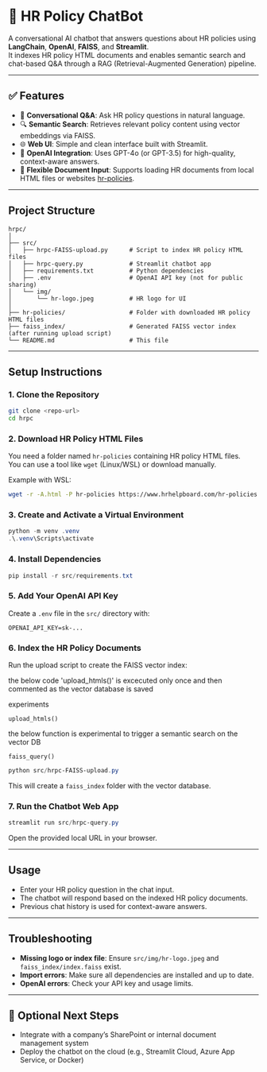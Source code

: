 # 🧠 HR Policy ChatBot

A conversational AI chatbot that answers questions about HR policies using **LangChain**, **OpenAI**, **FAISS**, and **Streamlit**.  
It indexes HR policy HTML documents and enables semantic search and chat-based Q&A through a RAG (Retrieval-Augmented Generation) pipeline.

---

## ✅ Features

- 💬 **Conversational Q&A**: Ask HR policy questions in natural language.
- 🔍 **Semantic Search**: Retrieves relevant policy content using vector embeddings via FAISS.
- 🌐 **Web UI**: Simple and clean interface built with Streamlit.
- 🤖 **OpenAI Integration**: Uses GPT-4o (or GPT-3.5) for high-quality, context-aware answers.
- 📂 **Flexible Document Input**: Supports loading HR documents from local HTML files or websites [hr-policies](https://www.hrhelpboard.com/hr-policies.html).

---

## Project Structure

```
hrpc/
│
├── src/
│   ├── hrpc-FAISS-upload.py      # Script to index HR policy HTML files
│   ├── hrpc-query.py             # Streamlit chatbot app
│   ├── requirements.txt          # Python dependencies
│   ├── .env                      # OpenAI API key (not for public sharing)
│   └── img/
│       └── hr-logo.jpeg          # HR logo for UI
│
├── hr-policies/                  # Folder with downloaded HR policy HTML files
├── faiss_index/                  # Generated FAISS vector index (after running upload script)
└── README.md                     # This file
```

---

## Setup Instructions

### 1. Clone the Repository

```bash
git clone <repo-url>
cd hrpc
```

### 2. Download HR Policy HTML Files

You need a folder named `hr-policies` containing HR policy HTML files.  
You can use a tool like `wget` (Linux/WSL) or download manually.

Example with WSL:
```bash
wget -r -A.html -P hr-policies https://www.hrhelpboard.com/hr-policies.html
```

### 3. Create and Activate a Virtual Environment

```powershell
python -m venv .venv
.\.venv\Scripts\activate
```

### 4. Install Dependencies

```powershell
pip install -r src/requirements.txt
```

### 5. Add Your OpenAI API Key

Create a `.env` file in the `src/` directory with:
```
OPENAI_API_KEY=sk-...
```

### 6. Index the HR Policy Documents

Run the upload script to create the FAISS vector index:

the below code 'upload_htmls()' is excecuted only once and then commented as the vector database is saved

  experiments 
  
    upload_htmls()
    
  the below function is experimental to trigger a semantic search on the vector DB
  
    faiss_query() 
    
```powershell
python src/hrpc-FAISS-upload.py
```
This will create a `faiss_index` folder with the vector database.

### 7. Run the Chatbot Web App

```powershell
streamlit run src/hrpc-query.py
```
Open the provided local URL in your browser.

---

## Usage

- Enter your HR policy question in the chat input.
- The chatbot will respond based on the indexed HR policy documents.
- Previous chat history is used for context-aware answers.

---

## Troubleshooting

- **Missing logo or index file**: Ensure `src/img/hr-logo.jpeg` and `faiss_index/index.faiss` exist.
- **Import errors**: Make sure all dependencies are installed and up to date.
- **OpenAI errors**: Check your API key and usage limits.

---

## 📌 Optional Next Steps
- Integrate with a company’s SharePoint or internal document management system
- Deploy the chatbot on the cloud (e.g., Streamlit Cloud, Azure App Service, or Docker)
